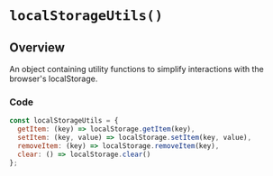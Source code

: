 # `localStorageUtils()`

## Overview

An object containing utility functions to simplify interactions with the browser's localStorage.

### Code

```js
const localStorageUtils = {
  getItem: (key) => localStorage.getItem(key),
  setItem: (key, value) => localStorage.setItem(key, value),
  removeItem: (key) => localStorage.removeItem(key),
  clear: () => localStorage.clear()
};
```
